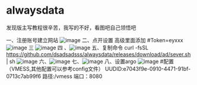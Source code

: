 # alwaysdata
发现版主写教程很辛苦，我写的不好，看图吧自己领悟吧

一、注册账号建立网站
![image](https://github.com/seav1/alwaysdata-2/blob/main/1.PNG)
二、点开设置 高级里面添加 #Token=eyxxx
![image](https://github.com/seav1/alwaysdata-2/blob/main/2.PNG)
三
![image](https://github.com/seav1/alwaysdata-2/blob/main/3.PNG)
四
、![image](https://github.com/seav1/alwaysdata-2/blob/main/4.PNG)
五、复制命令 curl -fsSL https://github.com/dsadsadsss/alwaysdata/releases/download/ad/sever.sh | sh
![image](https://github.com/seav1/alwaysdata-2/blob/main/5.PNG)
六、![image](https://github.com/seav1/alwaysdata-2/blob/main/6.PNG)
七、![image](https://github.com/seav1/alwaysdata-2/blob/main/7.PNG)
八、设置argo
![image](https://github.com/seav1/alwaysdata-2/blob/main/8.PNG)
#配置（VMESS,其他配置可以参考config文件）
UUDID:e7043f9e-0910-4471-91bf-0713c7ab99f6
路径:/vmess
端口：8080
